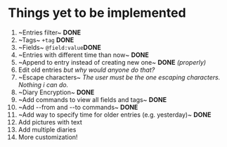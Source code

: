 # Things yet to be implemented

1. ~Entries filter~ **DONE**
2. ~Tags~ `+tag` **DONE**
3. ~Fields~ `@field:value`**DONE**
4. ~Entries with different time than now~ **DONE**
5. ~Append to entry instead of creating new one~ **DONE** *(properly)*
6. Edit old entries *but why would anyone do that?*
7. ~Escape characters~ *The user must be the one escaping characters. Nothing i can do.*
8. ~Diary Encryption~ **DONE**
9. ~Add commands to view all fields and tags~ **DONE**
10. ~Add --from and --to commands~ **DONE**
11. ~Add way to specify time for older entries (e.g. yesterday)~ **DONE**
12. Add pictures with text
13. Add multiple diaries
14. More customization!
